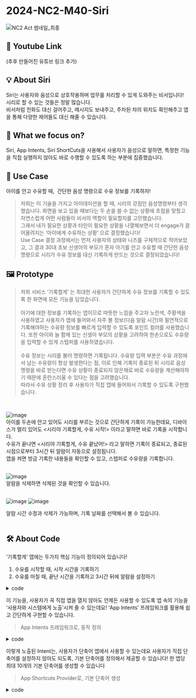 # 2024-NC2-M40-Siri
![NC2 Act 썸네일_최종](https://github.com/DeveloperAcademy-POSTECH/2024-NC2-M40-Siri/assets/92905500/4a704bcc-971b-4982-8754-97745125623e)

## 🎥 Youtube Link
(추후 만들어진 유튜브 링크 추가)


## 💡 About Siri
Siri는 사용자와 음성으로 상호작용하며 업무를 처리할 수 있게 도와주는 비서입니다! <br/>
시리로 할 수 있는 것들은 정말 많습니다. <br/>
비서처럼 전화도 대신 걸어주고, 메시지도 보내주고, 주차된 차의 위치도 확인해주고 앱을 통해 다양한 제어들도 대신 해줄 수 있습니다. <br/>


## 🎯 What we focus on?
Siri, App Intents, Siri ShortCuts을 사용해서 사용자가 음성으로 말하면, 특정한 기능을 직접 실행하지 않아도 바로 수행할 수 있도록 하는 부분에 집중했습니다. <br/>

## 💼 Use Case
아이를 안고 수유할 때,  간단한 음성 명령으로 수유 정보를 기록하자! <br/>

> 저희는 이 기술을 가지고 아이데이션을 할 때, 시리의 강점인 음성명령부터 생각했습니다. 화면을 보고 있을 때보다는 두 손을 쓸 수 없는 상황에 초점을 맞췄고 자연스럽게 어떤 사람들이 비서의 역할이 필요할지를 고민했습니다. <br/>
그래서 내가 필요한 상황과 타인이 필요한 상황을 나열해보면서 더 engage가 끌어올려지는 ‘아이에게 수유하는 상황’ 으로 결정했습니다!<br/>
Use Case 결정 과정에서는 먼저 사용자의 상태와 니즈를 구체적으로 적어보았고, 그 결과 30대 초보 신생아의 부모가 혼자 아기를 안고 수유할 때 간단한 음성 명령으로 시리가 수유 정보를 대신 기록하게 만드는 것으로 결정되었습니다!<br/>

## 🖼️ Prototype
> 저희 서비스 ‘기록할게’ 는 최대한 사용자가 간단하게 수유 정보를 기록할 수 있도록 한 화면에 모든 기능을 담았습니다. <br/><br/>
아기에 대한 정보를 기록하는 앱이므로 따뜻한 느낌을 주고자 노란색, 주황색을 사용하였고 사용자가 앱에 들어와서 자주 볼 정보(다음 알람 시간)와 필연적으로 기록해야하는 수유량 정보를 빠르게 입력할 수 있도록 포인트 컬러를 사용했습니다. 또한 아이와 늘 함께 있는 신생아 부모의 상황을 고려하여 한손으로도 수유량을 입력할 수 있게 스텝퍼를 사용하였습니다. <br/><br/>
수유 정보는 시리를 불러 명령하면 기록됩니다. 수유량 입력 부분은 수유 과정에서 남는 수유량이 항상 발생한다는 점, 이로 인해 기록이 종료된 뒤 시리로 음성 명령을 바로 받는다면 수유 상황이 종료되지 않은채로 바로 수유량을 계산해야하기 때문에 혼란스러울 수 있다는 점을 고려했습니다. <br/> 
따라서 수유 상황 정리 후 사용자가 직접 앱에 들어와서 기록할 수 있도록 구현했습니다. <br/>
<br/>


![image](https://github.com/DeveloperAcademy-POSTECH/2024-NC2-M40-Siri/assets/92905500/e9e21c80-6fbe-4595-b9f2-c7588efa2acb) <br/>
아이를 두손에 안고 있어도 시리를 부르는 것으로 간단하게 기록이 가능한데요, 디바이스가 멀리 있어도 <시리야 기록할게, 수유 시작!> 이라고 말하면 바로 기록을 시작합니다. <br/>
수유가 끝나면 <시리야 기록할게, 수유 끝났어!> 라고 말하면 기록이 종료되고, 종료된 시점으로부터 3시간 뒤 알람이 자동으로 설정됩니다.<br/>
앱을 켜면 방금 기록한 내용들을 확인할 수 있고, 스텝퍼로 수유량을 기록합니다. <br/><br/>

![image](https://github.com/DeveloperAcademy-POSTECH/2024-NC2-M40-Siri/assets/92905500/2ace9a19-05d9-47b2-ab57-cdf501a48c3f) <br/>
알람을 삭제하면 삭제된 것을 확인할 수 있습니다. <br/><br/>

![image](https://github.com/DeveloperAcademy-POSTECH/2024-NC2-M40-Siri/assets/92905500/26bdad87-303d-40e4-877e-e28211883dd6) 
![image](https://github.com/DeveloperAcademy-POSTECH/2024-NC2-M40-Siri/assets/92905500/76cc35a1-017d-41e5-af2e-670134298229) <br/>

알람 시간 수정과 삭제가 가능하며, 기록 날짜를 선택해서 볼 수 있습니다. <br/><br/>


## 🛠️ About Code
‘기록할게’ 앱에는 두가지 핵심 기능이 정의되어 있습니다!
1. 수유를 시작할 때, 시작 시간을 기록하기
2. 수유를 마칠 때, 끝난 시간을 기록하고 3시간 뒤에 알람을 설정하기
<details><summary>code
</summary>

```js
class FeedingManager {
	func startFeeding() {...}
	func finishFeeding() {...}
}

class AlarmManager {
	func scheduleAlarm() {...}
}

// 1번기능: 수유 시작시간 기록
FeedingManager.startFeeding()

// 2번기능: 수유 종료시간 기록 + 알람 설정
FeedingManager.finishFeeding()
AlarmManager.scheduleAlarm()
```
</details>

이 기능을, 사용자가 꼭 직접 앱을 열지 않아도 언제든 사용할 수 있도록
앱 속의 기능을 ‘사용자와 시스템에게 노출’시켜 줄 수 있는데요!
‘App Intents’ 프레임워크를 활용해 쉽고 간단하게 구현할 수 있습니다.

>App Intents 프레임워크로, 동작 정의
<details><summary>code
</summary>

```js
import AppIntents

struct StartFeedingIntent: AppIntent {
    static let title: LocalizedStringResource = "수유 시작"
    
    func perform() throws -> some IntentResult & ProvidesDialog {
            FeedingManager.shared.startFeeding(startTime: Date())
        return .result(dialog: "네, 기록을 시작할게요~")
    }
}

struct FinishFeedingIntent: AppIntent {
    static let title: LocalizedStringResource = "수유 종료"
    
    func perform() throws -> some IntentResult & ProvidesDialog {
        DispatchQueue.main.async {
            FeedingManager.shared.endFeeding(endTime: Date())
            
            let alarmTime = Calendar.current.date(byAdding: .hour, value: 3, to: Date())!
            AlarmManager.shared.scheduleAlarm(at: alarmTime, withTitle: "수유시간", andBody: "아기 밥먹일 시간이에요!")
        }
        return .result(dialog: "고생하셨어요! 3시간 뒤에 알려드릴게요!")
    }
}
```
</details>

이렇게 노출된 Intent는, 사용자가 단축어 앱에서 사용할 수 있는데요
사용자가 직접 단축어를 설정하지 않아도 되도록, 기본 단축어를 정의해서 제공할 수 있습니다!
한 앱당 최대 10개의 기본 단축어를 생성할 수 있습니다

>App Shortcuts Provider로, 기본 단축어 생성
<details><summary>code
</summary>

```js
import AppIntents

// 단축어 기본 제공
struct FeedingShortcuts: AppShortcutsProvider {
    static var appShortcuts: [AppShortcut] {
        AppShortcut(
            intent: StartFeedingIntent(),
            phrases: ["\(.applicationName) 수유 시작",
                      "\(.applicationName) 맘마먹자",
                     "\(.applicationName) 분유 먹일게",
                     "\(.applicationName) 밥 먹일게"],
            shortTitle: "수유 시작",
            systemImageName: "waterbottle"
        )
        AppShortcut(
            intent: FinishFeedingIntent(),
            phrases: ["\(.applicationName) 수유종료",
                      "\(.applicationName) 다먹었다",
                     "\(.applicationName) 수유 끝났어",
                     "\(.applicationName) 수유 끝",
                     "\(.applicationName) 다 먹였어"],
            shortTitle: "수유 종료",
            systemImageName: "waterbottle.fill"
        )
    }
}
```
</details>

